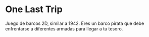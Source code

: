 # One Last Trip
Juego de barcos 2D, similar a 1942. Eres un barco pirata que debe enfrentarse a diferentes armadas para llegar a tu tesoro.
